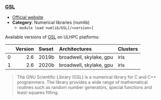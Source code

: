 ### [GSL](https://www.gnu.org/software/gsl/)

* [Official website](https://www.gnu.org/software/gsl/)
* __Category__: Numerical libraries (numlib)
    -  `module load numlib/GSL[/<version>]`

Available versions of [GSL](https://www.gnu.org/software/gsl/) on ULHPC platforms:

|    |   Version | Swset   | Architectures           | Clusters   |
|---:|----------:|:--------|:------------------------|:-----------|
|  0 |       2.6 | 2019b   | broadwell, skylake, gpu | iris       |
|  1 |       2.6 | 2020b   | broadwell, skylake, gpu | iris       |

> The GNU Scientific Library (GSL) is a numerical library for C and C++ programmers. The library provides a wide range of mathematical routines such as random number generators, special functions and least-squares fitting.
